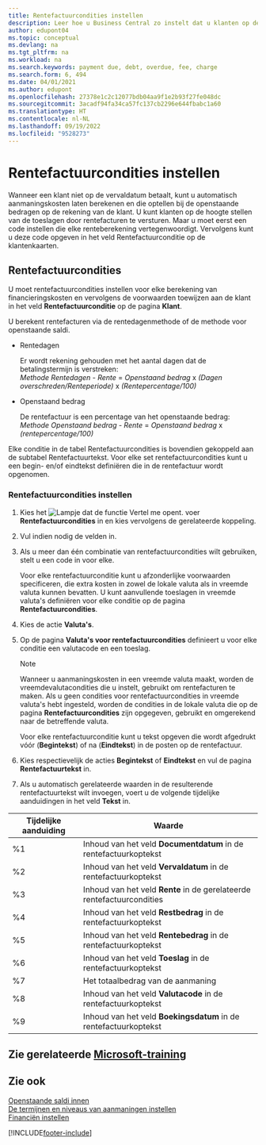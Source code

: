 ```yaml
---
title: Rentefactuurcondities instellen
description: Leer hoe u Business Central zo instelt dat u klanten op de hoogte kunt stellen van extra kosten door rentefacturen te verzenden.
author: edupont04
ms.topic: conceptual
ms.devlang: na
ms.tgt_pltfrm: na
ms.workload: na
ms.search.keywords: payment due, debt, overdue, fee, charge
ms.search.form: 6, 494
ms.date: 04/01/2021
ms.author: edupont
ms.openlocfilehash: 27378e1c2c12077bdb04aa9f1e2b93f27fe048dc
ms.sourcegitcommit: 3acadf94fa34ca57fc137cb2296e644fbabc1a60
ms.translationtype: HT
ms.contentlocale: nl-NL
ms.lasthandoff: 09/19/2022
ms.locfileid: "9528273"
---
```

# <a name="set-up-finance-charge-terms"></a>Rentefactuurcondities instellen

Wanneer een klant niet op de vervaldatum betaalt, kunt u automatisch aanmaningskosten laten berekenen en die optellen bij de openstaande bedragen op de rekening van de klant. U kunt klanten op de hoogte stellen van de toeslagen door rentefacturen te versturen. Maar u moet eerst een code instellen die elke renteberekening vertegenwoordigt. Vervolgens kunt u deze code opgeven in het veld Rentefactuurconditie op de klantenkaarten.  

## <a name="finance-charge-terms"></a>Rentefactuurcondities

U moet rentefactuurcondities instellen voor elke berekening van financieringskosten en vervolgens de voorwaarden toewijzen aan de klant in het veld **Rentefactuurconditie** op de pagina **Klant**.

U berekent rentefacturen via de rentedagenmethode of de methode voor openstaande saldi.

* Rentedagen  
  
  Er wordt rekening gehouden met het aantal dagen dat de betalingstermijn is verstreken:  
  *Methode Rentedagen* - *Rente* = *Openstaand bedrag* x *(Dagen overschreden/Renteperiode)* x *(Rentepercentage/100)*

* Openstaand bedrag  
  
  De rentefactuur is een percentage van het openstaande bedrag:  
  *Methode Openstaand bedrag* - *Rente* = *Openstaand bedrag* x *(rentepercentage/100)*

Elke conditie in de tabel Rentefactuurcondities is bovendien gekoppeld aan de subtabel Rentefactuurtekst. Voor elke set rentefactuurcondities kunt u een begin- en/of eindtekst definiëren die in de rentefactuur wordt opgenomen.

### <a name="to-set-up-finance-charge-terms"></a>Rentefactuurcondities instellen

1. Kies het ![Lampje dat de functie Vertel me opent.](media/ui-search/search_small.png "Vertel me wat u wilt doen") voer **Rentefactuurcondities** in en kies vervolgens de gerelateerde koppeling.  
2. Vul indien nodig de velden in.
3. Als u meer dan één combinatie van rentefactuurcondities wilt gebruiken, stelt u een code in voor elke.

    Voor elke rentefactuurconditie kunt u afzonderlijke voorwaarden specificeren, die extra kosten in zowel de lokale valuta als in vreemde valuta kunnen bevatten. U kunt aanvullende toeslagen in vreemde valuta's definiëren voor elke conditie op de pagina **Rentefactuurcondities**.
4. Kies de actie **Valuta's**.
5. Op de pagina **Valuta's voor rentefactuurcondities** definieert u voor elke conditie een valutacode en een toeslag.

    > [!NOTE]  
    > Wanneer u aanmaningskosten in een vreemde valuta maakt, worden de vreemdevalutacondities die u instelt, gebruikt om rentefacturen te maken. Als u geen condities voor rentefactuurcondities in vreemde valuta's hebt ingesteld, worden de condities in de lokale valuta die op de pagina **Rentefactuurcondities** zijn opgegeven, gebruikt en omgerekend naar de betreffende valuta.

    Voor elke rentefactuurconditie kunt u tekst opgeven die wordt afgedrukt vóór (**Begintekst**) of na (**Eindtekst**) in de posten op de rentefactuur.  
6. Kies respectievelijk de acties **Begintekst** of **Eindtekst** en vul de pagina **Rentefactuurtekst** in.
7. Als u automatisch gerelateerde waarden in de resulterende rentefactuurtekst wilt invoegen, voert u de volgende tijdelijke aanduidingen in het veld **Tekst** in.

|Tijdelijke aanduiding|Waarde|  
|-----------------|-----------|  
|%1|Inhoud van het veld **Documentdatum** in de rentefactuurkoptekst|  
|%2|Inhoud van het veld **Vervaldatum** in de rentefactuurkoptekst|  
|%3|Inhoud van het veld **Rente** in de gerelateerde rentefactuurcondities|  
|%4|Inhoud van het veld **Restbedrag** in de rentefactuurkoptekst|  
|%5|Inhoud van het veld **Rentebedrag** in de rentefactuurkoptekst|  
|%6|Inhoud van het veld **Toeslag** in de rentefactuurkoptekst|  
|%7|Het totaalbedrag van de aanmaning|  
|%8|Inhoud van het veld **Valutacode** in de rentefactuurkoptekst|  
|%9|Inhoud van het veld **Boekingsdatum** in de rentefactuurkoptekst|  

## <a name="see-related-microsoft-training"></a>Zie gerelateerde [Microsoft-training](/training/modules/send-memos-dynamics-365-business-central/)

## <a name="see-also"></a>Zie ook

[Openstaande saldi innen](receivables-collect-outstanding-balances.md)  
[De termijnen en niveaus van aanmaningen instellen](finance-setup-reminders.md)  
[Financiën instellen](finance-setup-finance.md)  


[!INCLUDE[footer-include](includes/footer-banner.md)]
